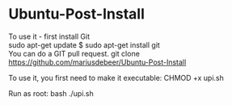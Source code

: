 # Ubuntu-Post-Install

To use it - first install Git<br>
sudo apt-get update $ sudo apt-get install git<br>
You can do a GIT pull request.
git clone https://github.com/mariusdebeer/Ubuntu-Post-Install

To use it, you first need to make it executable:
CHMOD +x upi.sh

Run as root: bash ./upi.sh

